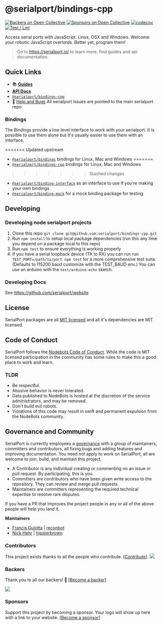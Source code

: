 # @serialport/bindings-cpp

[![Backers on Open Collective](https://opencollective.com/serialport/backers/badge.svg)](#backers)
[![Sponsors on Open Collective](https://opencollective.com/serialport/sponsors/badge.svg)](#sponsors)
[![codecov](https://codecov.io/gh/serialport/bindings-cpp/branch/main/graph/badge.svg?token=rsGeOmdnsV)](https://codecov.io/gh/serialport/bindings-cpp)
[![Test / Lint](https://github.com/serialport/bindings-cpp/actions/workflows/test.yml/badge.svg?branch=main)](https://github.com/serialport/bindings-cpp/actions/workflows/test.yml)

Access serial ports with JavaScript. Linux, OSX and Windows. Welcome your robotic JavaScript overlords. Better yet, program them!

> Go to https://serialport.io/ to learn more, find guides and api documentation.

## Quick Links

- 📚 [**Guides**](https://serialport.io/docs/)
- [**API Docs**](https://serialport.io/docs/api-serialport)
- [`@serialport/bindings-cpp`](https://www.npmjs.com/package/@serialport/bindings-cpp)
- 🐛 [Help and Bugs](https://github.com/serialport/node-serialport/issues/new/choose) All serialport issues are pointed to the main serialport repo.

### Bindings

The Bindings provide a low level interface to work with your serialport. It is possible to use them alone but it's usually easier to use them with an interface.

<<<<<<< Updated upstream
- [`@serialport/bindings`](https://serialport.io/docs/api-bindings) bindings for Linux, Mac and Windows
=======
- [`@serialport/bindings-cpp`](https://serialport.io/docs/api-bindings-cpp) bindings for Linux, Mac and Windows
>>>>>>> Stashed changes
- [`@serialport/binding-interface`](https://serialport.io/docs/api-bindings-interface) as an interface to use if you're making your own bindings
- [`@serialport/binding-mock`](https://serialport.io/docs/api-binding-mock) for a mock binding package for testing

## Developing

### Developing node serialport projects

1. Clone this repo `git clone git@github.com:serialport/bindings-cpp.git`
1. Run `npm install` to setup local package dependencies (run this any time you depend on a package local to this repo)
1. Run `npm test` to ensure everything is working properly
1. If you have a serial loopback device (TX to RX) you can run run `TEST_PORT=/path/to/port npm test` for a more comprehensive test suite. (Defaults to 115200 baud customize with the TEST_BAUD env.) You can use an arduino with the `test/arduino-echo` sketch.

### Developing Docs

See https://github.com/serialport/website

## License

SerialPort packages are all [MIT licensed](LICENSE) and all it's dependencies are MIT licensed.

## Code of Conduct

SerialPort follows the [Nodebots Code of Conduct](http://nodebots.io/conduct.html). While the code is MIT licensed participation in the community has some rules to make this a good place to work and learn.

### TLDR

- Be respectful.
- Abusive behavior is never tolerated.
- Data published to NodeBots is hosted at the discretion of the service administrators, and may be removed.
- Don't build evil robots.
- Violations of this code may result in swift and permanent expulsion from the NodeBots community.

## Governance and Community

SerialPort is currently employees a [governance](https://medium.com/the-node-js-collection/healthy-open-source-967fa8be7951) with a group of maintainers, committers and contributors, all fixing bugs and adding features and improving documentation. You need not apply to work on SerialPort, all are welcome to join, build, and maintain this project.

- A Contributor is any individual creating or commenting on an issue or pull request. By participating, this is you.
- Committers are contributors who have been given write access to the repository. They can review and merge pull requests.
- Maintainers are committers representing the required technical expertise to resolve rare disputes.

If you have a PR that improves the project people in any or all of the above people will help you land it.

**Maintainers**

- [Francis Gulotta](https://twitter.com/reconbot) | [reconbot](https://github.com/reconbot)
- [Nick Hehr](https://twitter.com/hipsterbrown) | [hipsterbrown](https://github.com/hipsterbrown)

### Contributors

This project exists thanks to all the people who contribute. [[Contribute](CONTRIBUTING.md)].
<a href="https://github.com/serialport/node-serialport/graphs/contributors"><img src="https://opencollective.com/serialport/contributors.svg?width=890&button=false" /></a>

### Backers

Thank you to all our backers! 🙏 [[Become a backer](https://opencollective.com/serialport#backer)]

<a href="https://opencollective.com/serialport#backers" target="_blank"><img src="https://opencollective.com/serialport/backers.svg?width=890"></a>

### Sponsors

Support this project by becoming a sponsor. Your logo will show up here with a link to your website. [[Become a sponsor](https://opencollective.com/serialport#sponsor)]

<!-- <a href="https://opencollective.com/serialport/sponsor/0/website" target="_blank"><img src="https://opencollective.com/serialport/sponsor/0/avatar.svg"></a>
<a href="https://opencollective.com/serialport/sponsor/1/website" target="_blank"><img src="https://opencollective.com/serialport/sponsor/1/avatar.svg"></a>
<a href="https://opencollective.com/serialport/sponsor/2/website" target="_blank"><img src="https://opencollective.com/serialport/sponsor/2/avatar.svg"></a>
<a href="https://opencollective.com/serialport/sponsor/3/website" target="_blank"><img src="https://opencollective.com/serialport/sponsor/3/avatar.svg"></a>
<a href="https://opencollective.com/serialport/sponsor/4/website" target="_blank"><img src="https://opencollective.com/serialport/sponsor/4/avatar.svg"></a>
<a href="https://opencollective.com/serialport/sponsor/5/website" target="_blank"><img src="https://opencollective.com/serialport/sponsor/5/avatar.svg"></a>
<a href="https://opencollective.com/serialport/sponsor/6/website" target="_blank"><img src="https://opencollective.com/serialport/sponsor/6/avatar.svg"></a>
<a href="https://opencollective.com/serialport/sponsor/7/website" target="_blank"><img src="https://opencollective.com/serialport/sponsor/7/avatar.svg"></a>
<a href="https://opencollective.com/serialport/sponsor/8/website" target="_blank"><img src="https://opencollective.com/serialport/sponsor/8/avatar.svg"></a>
<a href="https://opencollective.com/serialport/sponsor/9/website" target="_blank"><img src="https://opencollective.com/serialport/sponsor/9/avatar.svg"></a> -->
